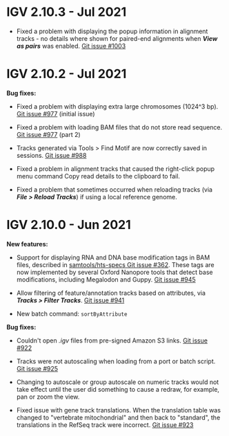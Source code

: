 # IGV 2.10.3 - Jul 2021

* Fixed a problem with displaying the popup information in alignment tracks - no details where shown for paired-end alignments when ***View as pairs*** was enabled. [Git issue #1003](http://github.com/igvteam/igv/issues/1003) 
 
# IGV 2.10.2 - Jul 2021

**Bug fixes:**

* Fixed a problem with displaying extra large chromosomes (1024^3 bp). [Git issue #977](http://github.com/igvteam/igv/issues/977) (initial issue) 

* Fixed a problem with loading BAM files that do not store read sequence. [Git issue #977](http://github.com/igvteam/igv/issues/977) (part 2) 

* Tracks generated via Tools > Find Motif are now correctly saved in sessions. [Git issue #988](http://github.com/igvteam/igv/issues/988) 

* Fixed a problem in alignment tracks that caused the right-click popup menu command Copy read details to the clipboard to fail.

* Fixed a problem that sometimes occurred when reloading tracks (via ***File > Reload Tracks***) if using a local reference genome.

# IGV 2.10.0 - Jun 2021

**New features:**

* Support for displaying RNA and DNA base modification tags in BAM files, described in [samtools/hts-specs Git issue #362](https://github.com/samtools/hts-specs/issues/362). These tags are now implemented by several Oxford Nanopore tools that detect base modifications, including Megalodon and Guppy. [Git issue #945](https://github.com/igvteam/igv/issues/945)

* Allow filtering of feature/annotation tracks based on attributes, via ***Tracks > Filter Tracks***. [Git issue #941](http://github.com/igvteam/igv/issues/941)

* New batch command: ```sortByAttribute```

**Bug fixes:**

* Couldn't open *.igv* files from pre-signed Amazon S3 links. [Git issue #922](http://github.com/igvteam/igv/issues/922)

* Tracks were not autoscaling when loading from a port or batch script. [Git issue #925](http://github.com/igvteam/igv/issues/925)

* Changing to autoscale or group autoscale on numeric tracks would not take effect until the user did something to cause a redraw, for example, pan or zoom the view.

* Fixed issue with gene track translations. When the translation table was changed to "vertebrate mitochondrial" and then back to "standard", the translations in the RefSeq track were incorrect. [Git issue #923](http://github.com/igvteam/igv/issues/923)


